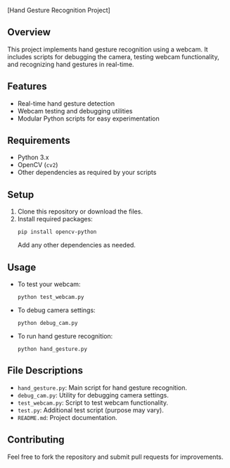[Hand Gesture Recognition Project]

## Overview
This project implements hand gesture recognition using a webcam. It includes scripts for debugging the camera, testing webcam functionality, and recognizing hand gestures in real-time.

## Features
- Real-time hand gesture detection
- Webcam testing and debugging utilities
- Modular Python scripts for easy experimentation

## Requirements
- Python 3.x
- OpenCV (`cv2`)
- Other dependencies as required by your scripts

## Setup

1. Clone this repository or download the files.
2. Install required packages:
	 ```
	 pip install opencv-python
	 ```
	 Add any other dependencies as needed.

## Usage

- To test your webcam:
	```
	python test_webcam.py
	```
- To debug camera settings:
	```
	python debug_cam.py
	```
- To run hand gesture recognition:
	```
	python hand_gesture.py
	```

## File Descriptions

- `hand_gesture.py`: Main script for hand gesture recognition.
- `debug_cam.py`: Utility for debugging camera settings.
- `test_webcam.py`: Script to test webcam functionality.
- `test.py`: Additional test script (purpose may vary).
- `README.md`: Project documentation.

## Contributing
Feel free to fork the repository and submit pull requests for improvements.
